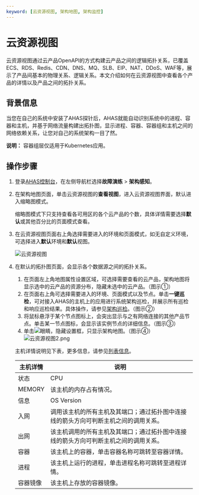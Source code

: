 ```yaml
---
keyword: [云资源视图, 架构地图, 架构监控]
---
```


# 云资源视图

云资源视图通过云产品OpenAPI的方式构建云产品之间的逻辑拓扑关系，已覆盖ECS、RDS、Redis、CDN、DNS、MQ、SLB、EIP、NAT、DDoS、WAF等，展示了产品间基本的物理关系、逻辑关系。本文介绍如何在云资源视图中查看各个产品的详情以及产品之间的拓扑关系。

## 背景信息

当您在自己的系统中安装了AHAS探针后，AHAS就能自动识别系统中的进程、容器和主机，并基于网络流量构建出拓扑图，显示进程、容器、容器组和主机之间的网络依赖关系，让您对自己的系统架构一目了然。

**说明：** 容器组层仅适用于Kubernetes应用。

## 操作步骤

1.  登录[AHAS控制台](https://ahas.console.aliyun.com)，在左侧导航栏选择**故障演练** \> **架构感知**。
2.  在架构地图页面，单击云资源视图的**查看视图**，进入云资源视图界面，默认进入缩略图模式。

    缩略图模式下只支持查看各可用区的各个云产品的个数，具体详情需要选择**默认**或其他百分比的页面模式查看。

3.  在云资源视图页面右上角选择需要进入的环境和页面模式，如无自定义环境，可选择进入**默认**环境和**默认**视图。

    ![云资源视图](https://static-aliyun-doc.oss-accelerate.aliyuncs.com/assets/img/zh-CN/1752698951/p127286.png)

4.  在默认的拓扑图页面，会显示各个数据源之间的拓扑关系。

    1.  在页面左上角地图属性设置区域，可选择需要查看的云产品，架构地图将显示选中的云产品的资源分布，隐藏未选中的云产品。（图示①）
    2.  在页面右上角可选择需要进入的环境、页面模式以及节点。单击**一键巡检**，可对接入AHAS的主机上的应用进行系统架构巡检，并展示所有巡检和响应巡检结果。具体操作，请参见[架构巡检](/cn.zh-CN/故障演练/架构感知/架构巡检.md)。（图示②）
    3.  将鼠标悬浮于某个节点图标上，会突出显示与之有网络连接的其他产品节点。单击某一节点图标，会显示该实例节点的详细信息。（图示③）
    4.  单击![眼睛](https://static-aliyun-doc.oss-accelerate.aliyuncs.com/assets/img/zh-CN/6752698951/p127293.png)，隐藏设置框，只显示架构地图。（图示④）
    ![云资源视图2.png](https://static-aliyun-doc.oss-accelerate.aliyuncs.com/assets/img/zh-CN/2752698951/p127295.png)

    主机详情说明见下表，更多信息，请参见[列表信息](/cn.zh-CN/故障演练/架构感知/参考信息/列表信息.md)。

    |主机详情|说明|
    |----|--|
    |状态|CPU|该主机的CPU占有情况。|
    |MEMORY|该主机的内存占有情况。|
    |信息|OS Version|该主机的操作系统与版本。|
    |入网|调用该主机的所有主机及其端口；通过拓扑图中连接线的箭头方向可判断主机之间的调用关系。|
    |出网|该主机调用的所有主机及其端口；通过拓扑图中连接线的箭头方向可判断主机之间的调用关系。|
    |容器|该主机上的容器，单击容器名称可跳转至容器详情。|
    |进程|该主机上运行的进程，单击进程名称可跳转至进程详情。|
    |容器镜像|该主机上存放的容器镜像。|


